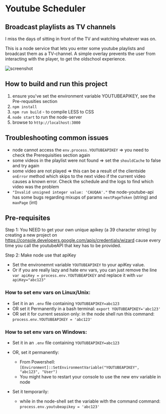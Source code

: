 # Youtube Scheduler
## Broadcast playlists as TV channels
I miss the days of sitting in front of the TV and watching whatever was on.

This is a node service that lets you enter some youtube playlists and broadcast them as a TV-channel.
A simple overlay prevents the user from interacting with the player, to get the oldschool experience.

![screenshot](http://i.imgur.com/220jd5k.jpg)

## How to build and run this project
1. ensure you've set the environment variable YOUTUBEAPIKEY, see the Pre-requsities section
2. `npm install`
3. `npm run build` - to compile LESS to CSS
4. `node start` to run the node-server
5. browse to `http://localhost:3000`


## Troubleshooting common issues
* node cannot access the `env.process.YOUTUBEAPIKEY` => you need to check the Prerequisities section again
* some videos in the playlist were not found => set the `shouldCache` to false and try again
* some video are not played => this can be a result of the clientside `onError` method which skips to the next video if the current video causes a known error. Check the schedule and the logs to find which video was the problem
* `"Invalid unsigned integer value: 'CAUQAA'."` the node-youtube-api has some bugs regarding mixups of params `nextPageToken` (string) and `maxPage` (int)

## Pre-requisites
Step 1: You NEED to get your own unique apikey (a 39 character string) by creating a new project on https://console.developers.google.com/apis/credentials/wizard
cause every time you call the youtubeAPI that key has to be provided.

Step 2: Make node use that apiKey
* Set the environemnt variable `YOUTUBEAPIKEY` to your apiKey value.
* Or if you are really lazy and hate env vars, you can just remove the line `var apiKey = process.env.YOUTUBEAPIKEY` and replace it with `var apiKey="abc123"`

### How to set env vars on Linux/Unix:
* Set it in an `.env` file containing `YOUTUBEAPIKEY=abc123`
* OR set it Permanently in a bash terminal: `export YOUTUBEAPIKEY='abc123'`
* OR set it for current session only: in the node shell run this command: `process.env.YOUTUBEAPIKEY = 'abc123'`

### How to set env vars on Windows:
* Set it in an `.env` file containing `YOUTUBEAPIKEY=abc123`
* OR, set it permanently:
  * From Powershell:
 `[Environment]::SetEnvironmentVariable("YOUTUBEAPIKEY", "abc123", "User")`
  * You might have to restart your console to use the new env variable in node

* Set it temporarily:
  * while in the node-shell set the variable with the command command: `process.env.youtubeapikey = 'abc123'`
